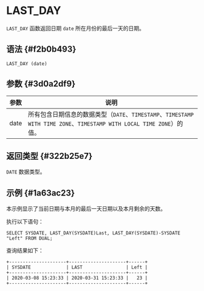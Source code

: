 LAST_DAY 
=============================



`LAST_DAY` 函数返回日期 `date` 所在月份的最后一天的日期。

语法 {#f2b0b493}
--------------

    LAST_DAY (date)



参数 {#3d0a2df9}
--------------



|  参数  |                                                说明                                                |
|------|--------------------------------------------------------------------------------------------------|
| date | 所有包含日期信息的数据类型（`DATE`、`TIMESTAMP`、`TIMESTAMP WITH TIME ZONE`、`TIMESTAMP WITH LOCAL TIME ZONE`）的值。 |



返回类型 {#322b25e7}
----------------

`DATE` 数据类型。

示例 {#1a63ac23}
--------------

本示例显示了当前日期与本月的最后一天日期以及本月剩余的天数。

执行以下语句：

    SELECT SYSDATE, LAST_DAY(SYSDATE)Last, LAST_DAY(SYSDATE)-SYSDATE "Left" FROM DUAL;



查询结果如下：

    +---------------------+---------------------+------+
    | SYSDATE             | LAST                | Left |
    +---------------------+---------------------+------+
    | 2020-03-08 15:23:33 | 2020-03-31 15:23:33 |   23 |
    +---------------------+---------------------+------+


